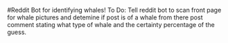 #Reddit Bot for identifying whales!
To Do:
Tell reddit bot to scan front page for whale pictures and detemine if post is of a whale
from there post comment stating what type of whale and the certainty percentage of the guess.